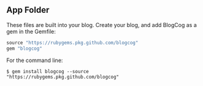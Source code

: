 ## App Folder
These files are built into your blog. Create your blog, and add BlogCog as a gem in the Gemfile:
```ruby
source "https://rubygems.pkg.github.com/blogcog"
gem "blogcog"
```
For the command line:
```shell
$ gem install blogcog --source "https://rubygems.pkg.github.com/blogcog"
```
